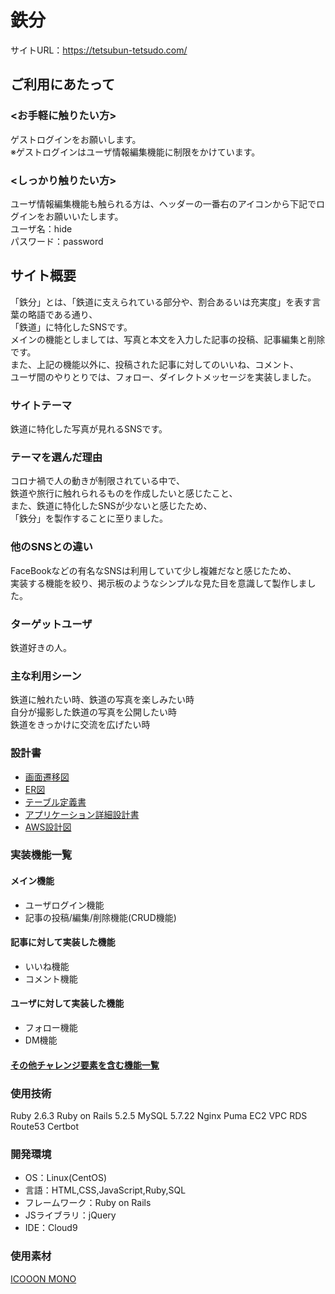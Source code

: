 # 鉄分
サイトURL：https://tetsubun-tetsudo.com/

## ご利用にあたって
### <お手軽に触りたい方>
ゲストログインをお願いします。<br>
※ゲストログインはユーザ情報編集機能に制限をかけています。<br>

### <しっかり触りたい方>
ユーザ情報編集機能も触られる方は、ヘッダーの一番右のアイコンから下記でログインをお願いいたします。<br>
ユーザ名：hide<br>
パスワード：password<br>

## サイト概要
「鉄分」とは、「鉄道に支えられている部分や、割合あるいは充実度」を表す言葉の略語である通り、<br>
「鉄道」に特化したSNSです。<br>
メインの機能としましては、写真と本文を入力した記事の投稿、記事編集と削除です。<br>
また、上記の機能以外に、投稿された記事に対してのいいね、コメント、<br>
ユーザ間のやりとりでは、フォロー、ダイレクトメッセージを実装しました。

### サイトテーマ
鉄道に特化した写真が見れるSNSです。

### テーマを選んだ理由
コロナ禍で人の動きが制限されている中で、<br>
鉄道や旅行に触れられるものを作成したいと感じたこと、<br>
また、鉄道に特化したSNSが少ないと感じたため、<br>
「鉄分」を製作することに至りました。<br>

### 他のSNSとの違い
FaceBookなどの有名なSNSは利用していて少し複雑だなと感じたため、<br>
実装する機能を絞り、掲示板のようなシンプルな見た目を意識して製作しました。

### ターゲットユーザ
鉄道好きの人。

### 主な利用シーン
鉄道に触れたい時、鉄道の写真を楽しみたい時<br>
自分が撮影した鉄道の写真を公開したい時<br>
鉄道をきっかけに交流を広げたい時

### 設計書
<ul>
  <li>
    <a href="https://docs.google.com/presentation/d/1x784pqVEqCAz56WZRL-58tzVA4ksWyoe/edit#slide=id.p1">画面遷移図</a>
  </li>
  <li>
    <a href="https://drive.google.com/file/d/1HkoP6Zt81_0ExnAuyxt7Wlo1jUF1dtiu/view">ER図</a>
  </li>
  <li>
    <a href="https://docs.google.com/spreadsheets/d/1Ue5IUjEn4C_pJGp478CfMVnlBtA3ijqe/edit#gid=79538340">テーブル定義書</a>
  </li>
  <li>
    <a href="https://docs.google.com/spreadsheets/d/17LlS8oGryjKE0sBG0XpksbKoVZ5obTZg/edit#gid=1281505798">アプリケーション詳細設計書</a>
  </li>
  <li>
    <a href="https://docs.google.com/presentation/d/19rQs_M_eBYw2CBvxLmgMPD9DYWT8N5Lq/edit#slide=id.p1">AWS設計図</a>
  </li>
</ul>

### 実装機能一覧
<h4>メイン機能</h4>
<ul>
  <li>
    ユーザログイン機能
  </li>
  <li>
    記事の投稿/編集/削除機能(CRUD機能)
  </li>
</ul>

<h4>記事に対して実装した機能</h4>
<ul>
  <li>
    いいね機能
  </li>
  <li>
    コメント機能
  </li>
</ul>

<h4>ユーザに対して実装した機能</h4>
<ul>
  <li>
    フォロー機能
  </li>
  <li>
    DM機能
  </li>
</ul>

<h4><a href="https://docs.google.com/spreadsheets/d/1Y4alK0mXdi5_dgJfUNuOS4w_xBcWF-woQOjHPi65cQ0/edit#gid=1373494904">その他チャレンジ要素を含む機能一覧</a></h4>

### 使用技術
Ruby 2.6.3
Ruby on Rails 5.2.5
MySQL 5.7.22
Nginx
Puma
EC2
VPC
RDS
Route53
Certbot

### 開発環境
- OS：Linux(CentOS)<br>
- 言語：HTML,CSS,JavaScript,Ruby,SQL<br>
- フレームワーク：Ruby on Rails<br>
- JSライブラリ：jQuery<br>
- IDE：Cloud9<br>

### 使用素材
<a href="https://icooon-mono.com/">ICOOON MONO</a>